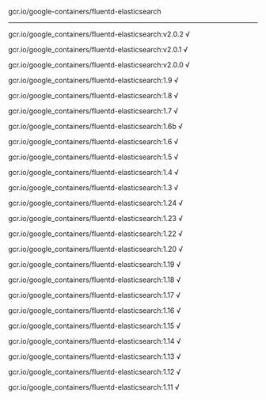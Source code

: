 gcr.io/google-containers/fluentd-elasticsearch 

----
gcr.io/google_containers/fluentd-elasticsearch:v2.0.2 √

gcr.io/google_containers/fluentd-elasticsearch:v2.0.1 √

gcr.io/google_containers/fluentd-elasticsearch:v2.0.0 √

gcr.io/google_containers/fluentd-elasticsearch:1.9 √

gcr.io/google_containers/fluentd-elasticsearch:1.8 √

gcr.io/google_containers/fluentd-elasticsearch:1.7 √

gcr.io/google_containers/fluentd-elasticsearch:1.6b √

gcr.io/google_containers/fluentd-elasticsearch:1.6 √

gcr.io/google_containers/fluentd-elasticsearch:1.5 √

gcr.io/google_containers/fluentd-elasticsearch:1.4 √

gcr.io/google_containers/fluentd-elasticsearch:1.3 √

gcr.io/google_containers/fluentd-elasticsearch:1.24 √

gcr.io/google_containers/fluentd-elasticsearch:1.23 √

gcr.io/google_containers/fluentd-elasticsearch:1.22 √

gcr.io/google_containers/fluentd-elasticsearch:1.20 √

gcr.io/google_containers/fluentd-elasticsearch:1.19 √

gcr.io/google_containers/fluentd-elasticsearch:1.18 √

gcr.io/google_containers/fluentd-elasticsearch:1.17 √

gcr.io/google_containers/fluentd-elasticsearch:1.16 √

gcr.io/google_containers/fluentd-elasticsearch:1.15 √

gcr.io/google_containers/fluentd-elasticsearch:1.14 √

gcr.io/google_containers/fluentd-elasticsearch:1.13 √

gcr.io/google_containers/fluentd-elasticsearch:1.12 √

gcr.io/google_containers/fluentd-elasticsearch:1.11 √

